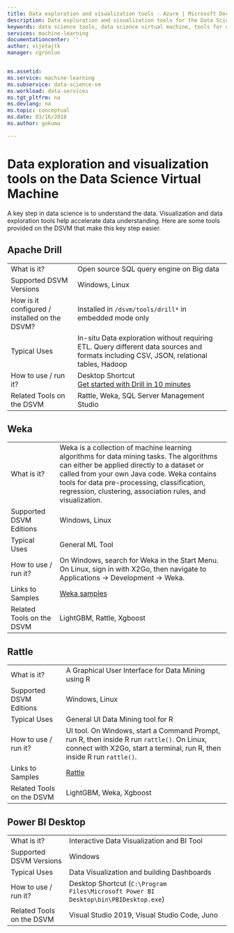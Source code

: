 ```yaml
---
title: Data exploration and visualization tools - Azure | Microsoft Docs
description: Data exploration and visualization tools for the Data Science Virtual Machine.
keywords: data science tools, data science virtual machine, tools for data science, linux data science
services: machine-learning
documentationcenter: ''
author: vijetajtk
manager: cgronlun


ms.assetid: 
ms.service: machine-learning
ms.subservice: data-science-vm
ms.workload: data-services
ms.tgt_pltfrm: na
ms.devlang: na
ms.topic: conceptual
ms.date: 03/16/2018
ms.author: gokuma

---
```


# Data exploration and visualization tools on the Data Science Virtual Machine

A key step in data science is to understand the data. Visualization and data exploration tools help accelerate data understanding. Here are some tools provided on the DSVM that make this key step easier. 

## Apache Drill
|    |           |
| ------------- | ------------- |
| What is it?   | Open source SQL query engine on Big data    |
| Supported DSVM Versions      | Windows, Linux  |
| How is it configured / installed on the DSVM?      |  Installed in `/dsvm/tools/drill*` in embedded mode only   |
| Typical Uses      |  In-situ Data exploration without requiring ETL. Query different data sources and formats including CSV, JSON, relational tables, Hadoop     |
| How to use / run it?      | Desktop Shortcut  <br/> [Get started with Drill in 10 minutes](https://drill.apache.org/docs/drill-in-10-minutes/)  |
| Related Tools on the DSVM      |   Rattle, Weka, SQL Server Management Studio      |

## Weka
|    |           |
| ------------- | ------------- |
| What is it?   |  Weka is a collection of machine learning algorithms for data mining tasks. The algorithms can either be applied directly to a dataset or called from your own Java code. Weka contains tools for data pre-processing, classification, regression, clustering, association rules, and visualization. |
| Supported DSVM Editions     | Windows, Linux     |
| Typical Uses      | General ML Tool     |
| How to use / run it?      | On Windows, search for Weka in the Start Menu. On Linux, sign in with X2Go, then navigate to Applications -> Development -> Weka. |
| Links to Samples      | [Weka samples](https://www.cs.waikato.ac.nz/ml/weka/documentation.html) |
| Related Tools on the DSVM      |LightGBM, Rattle, Xgboost   |

## Rattle
|    |           |
| ------------- | ------------- |
| What is it?   |   A Graphical User Interface for Data Mining using R   |
| Supported DSVM Editions     | Windows, Linux     |
| Typical Uses      | General UI Data Mining tool for R    |
| How to use / run it?      | UI tool. On Windows, start a Command Prompt, run R, then inside R run `rattle()`. On Linux, connect with X2Go, start a terminal, run R, then inside R run `rattle()`. |
| Links to Samples      | [Rattle](https://togaware.com/onepager/) |
| Related Tools on the DSVM      |LightGBM, Weka, Xgboost   |

## Power BI Desktop 
|    |           |
| ------------- | ------------- |
| What is it?   | Interactive Data Visualization and BI Tool    |
| Supported DSVM Versions      | Windows  |
| Typical Uses      |  Data Visualization and building Dashboards   |
| How to use / run it?      | Desktop Shortcut (`C:\Program Files\Microsoft Power BI Desktop\bin\PBIDesktop.exe`)      |
| Related Tools on the DSVM      |   Visual Studio 2019, Visual Studio Code, Juno      |

